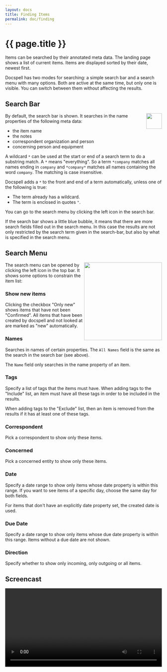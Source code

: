 ```yaml
---
layout: docs
title: Finding Items
permalink: doc/finding
---
```


# {{ page.title }}

Items can be searched by their annotated meta data. The landing page
shows a list of current items. Items are displayed sorted by their
date, newest first.

Docspell has two modes for searching: a simple search bar and a search
menu with many options. Both are active at the same time, but only one
is visible. You can switch between them without affecting the results.


## Search Bar

<img style="float:right;" src="../img/search-bar.png" height="50">

By default, the search bar is shown. It searches in the name
properties of the following meta data:

- the item name
- the notes
- correspondent organization and person
- concerning person and equipment

A wildcard `*` can be used at the start or end of a search term to do
a substring match. A `*` means "everything". So a term `*company`
matches all names ending in `company` and `*company*` matches all
names containing the word `company`. The matching is case insensitive.

Docspell adds a `*` to the front and end of a term automatically,
unless one of the following is true:

- The term already has a wildcard.
- The term is enclosed in quotes `"`.

You can go to the search menu by clicking the left icon in the search
bar.

If the search bar shows a little blue bubble, it means that there are
more search fields filled out in the search menu. In this case the
results are not only restricted by the search term given in the
search-bar, but also by what is specified in the search menu.


## Search Menu

<img style="float:right;" src="../img/search-menu.png" width="250">

The search menu can be opened by clicking the left icon in the top
bar. It shows some options to constrain the item list:

### Show new items

Clicking the checkbox "Only new" shows items that have not been
"Confirmed". All items that have been created by docspell and not
looked at are marked as "new" automatically.

### Names

Searches in names of certain properties. The `All Names` field is the
same as the search in the search bar (see above).

The `Name` field only searches in the name property of an item.

### Tags

Specify a list of tags that the items must have. When adding tags to
the "Include" list, an item must have all these tags in order to be
included in the results.

When adding tags to the "Exclude" list, then an item is removed from
the results if it has at least one of these tags.

### Correspondent

Pick a correspondent to show only these items.

### Concerned

Pick a concerned entity to show only these items.

### Date

Specify a date range to show only items whose date property is within
this range. If you want to see items of a specific day, choose the
same day for both fields.

For items that don't have an explicitly date property set, the created
date is used.

### Due Date

Specify a date range to show only items whose due date property is
within this range. Items without a due date are not shown.


### Direction

Specify whether to show only incoming, only outgoing or all items.


## Screencast

<video width="100%" controls>
  <source src="../static/docspell-search-2020-06-13.webm" type="video/webm">
  Your browser does not support the video tag.
</video>
